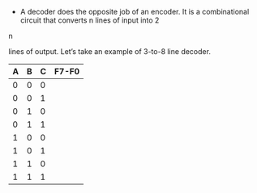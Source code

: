 - A decoder does the opposite job of an encoder. It is a combinational circuit that converts n lines of input into 2


n

lines of output. Let’s take an example of 3-to-8 line decoder.

| A   | B   | C   | F7-F0 |
| --- | --- | --- | ----- |
| 0   | 0   | 0   |       |
| 0   | 0   | 1   |       |
| 0   | 1   | 0   |       |
| 0   | 1   | 1   |       |
| 1   | 0   | 0   |       |
| 1   | 0   | 1   |       |
| 1   | 1   | 0   |       |
| 1   | 1   | 1   |       |
